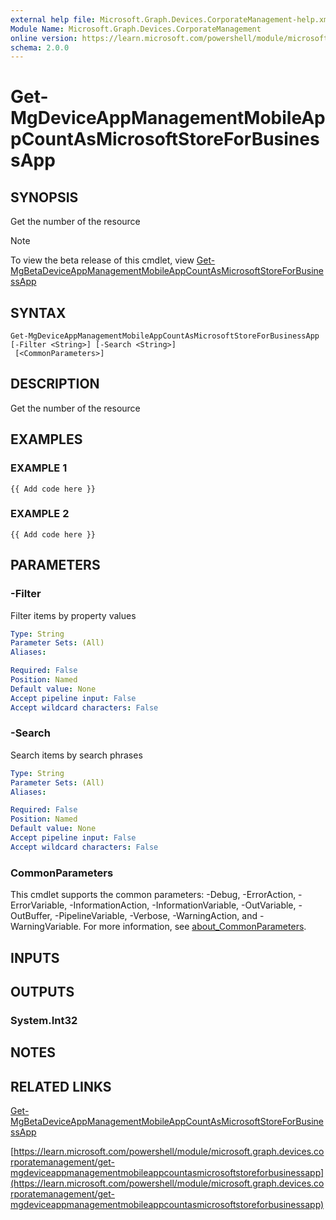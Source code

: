 ```yaml
---
external help file: Microsoft.Graph.Devices.CorporateManagement-help.xml
Module Name: Microsoft.Graph.Devices.CorporateManagement
online version: https://learn.microsoft.com/powershell/module/microsoft.graph.devices.corporatemanagement/get-mgdeviceappmanagementmobileappcountasmicrosoftstoreforbusinessapp
schema: 2.0.0
---
```


# Get-MgDeviceAppManagementMobileAppCountAsMicrosoftStoreForBusinessApp

## SYNOPSIS
Get the number of the resource

> [!NOTE]
> To view the beta release of this cmdlet, view [Get-MgBetaDeviceAppManagementMobileAppCountAsMicrosoftStoreForBusinessApp](/powershell/module/Microsoft.Graph.Beta.Devices.CorporateManagement/Get-MgBetaDeviceAppManagementMobileAppCountAsMicrosoftStoreForBusinessApp?view=graph-powershell-beta)

## SYNTAX

```
Get-MgDeviceAppManagementMobileAppCountAsMicrosoftStoreForBusinessApp [-Filter <String>] [-Search <String>]
 [<CommonParameters>]
```

## DESCRIPTION
Get the number of the resource

## EXAMPLES

### EXAMPLE 1
```
{{ Add code here }}
```

### EXAMPLE 2
```
{{ Add code here }}
```

## PARAMETERS

### -Filter
Filter items by property values

```yaml
Type: String
Parameter Sets: (All)
Aliases:

Required: False
Position: Named
Default value: None
Accept pipeline input: False
Accept wildcard characters: False
```

### -Search
Search items by search phrases

```yaml
Type: String
Parameter Sets: (All)
Aliases:

Required: False
Position: Named
Default value: None
Accept pipeline input: False
Accept wildcard characters: False
```

### CommonParameters
This cmdlet supports the common parameters: -Debug, -ErrorAction, -ErrorVariable, -InformationAction, -InformationVariable, -OutVariable, -OutBuffer, -PipelineVariable, -Verbose, -WarningAction, and -WarningVariable. For more information, see [about_CommonParameters](http://go.microsoft.com/fwlink/?LinkID=113216).

## INPUTS

## OUTPUTS

### System.Int32
## NOTES

## RELATED LINKS
[Get-MgBetaDeviceAppManagementMobileAppCountAsMicrosoftStoreForBusinessApp](/powershell/module/Microsoft.Graph.Beta.Devices.CorporateManagement/Get-MgBetaDeviceAppManagementMobileAppCountAsMicrosoftStoreForBusinessApp?view=graph-powershell-beta)

[https://learn.microsoft.com/powershell/module/microsoft.graph.devices.corporatemanagement/get-mgdeviceappmanagementmobileappcountasmicrosoftstoreforbusinessapp](https://learn.microsoft.com/powershell/module/microsoft.graph.devices.corporatemanagement/get-mgdeviceappmanagementmobileappcountasmicrosoftstoreforbusinessapp)

